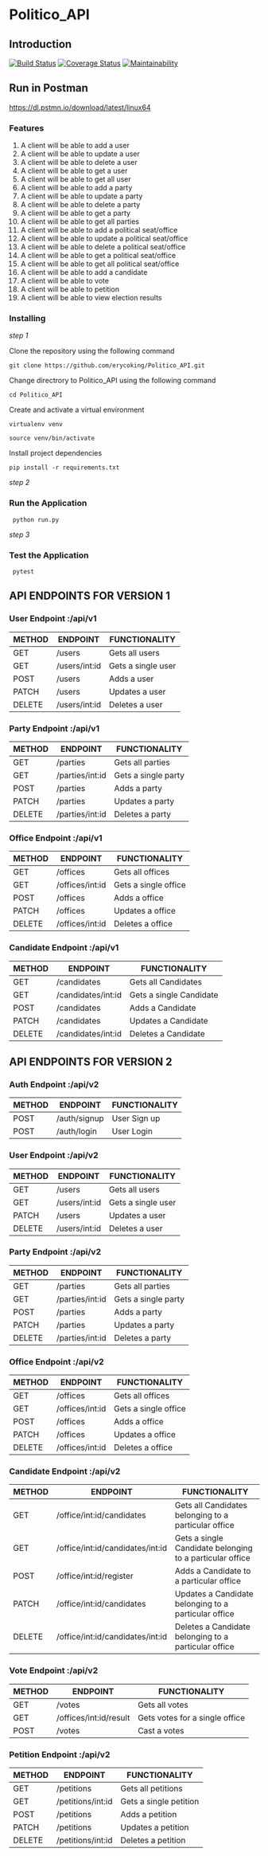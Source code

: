 # Politico_API
## Introduction
[![Build Status](https://travis-ci.org/erycoking/Politico_API.svg?branch=develop_v2)](https://travis-ci.org/erycoking/Politico_API)
[![Coverage Status](https://coveralls.io/repos/github/erycoking/Politico_API/badge.svg?branch=develop_v2)](https://coveralls.io/github/erycoking/Politico_API?branch=develop_v2)
[![Maintainability](https://api.codeclimate.com/v1/badges/46f93969162ab80fd0c4/maintainability)](https://codeclimate.com/github/erycoking/Politico_API/maintainability)

## Run in Postman
https://dl.pstmn.io/download/latest/linux64

### Features

1. A client will be able to add a user
2. A client will be able to update a user
3. A client will be able to delete a user
4. A client will be able to get a user
5. A client will be able to get all user
6. A client will be able to add a party
7. A client will be able to update a party
8. A client will be able to delete a party
9. A client will be able to get a party
10. A client will be able to get all parties
11. A client will be able to add a political seat/office
12. A client will be able to update a political seat/office
13. A client will be able to delete a political seat/office
14. A client will be able to get a political seat/office
15. A client will be able to get all political seat/office
16. A client will be able to add a candidate
17. A client will be able to vote
18. A client will be able to petition
19. A client will be able to view election results

### Installing

*step 1*

Clone the repository using the following command
```
git clone https://github.com/erycoking/Politico_API.git
``` 

Change directrory to Politico_API using the following command 
```
cd Politico_API
```

Create and activate a virtual environment
```
virtualenv venv
```
```
source venv/bin/activate
```

Install project dependencies
```
pip install -r requirements.txt
```

*step 2*

### Run the Application

``` python run.py```

*step 3*

### Test the Application
``` pytest```

## API ENDPOINTS FOR VERSION 1
### User Endpoint :/api/v1
METHOD | ENDPOINT | FUNCTIONALITY
-------|-----------|--------------
GET | /users | Gets all users
GET | /users/int:id | Gets a single user
POST | /users | Adds a user
PATCH | /users | Updates a user
DELETE | /users/int:id | Deletes a user

### Party Endpoint :/api/v1
METHOD | ENDPOINT | FUNCTIONALITY
-------|-----------|--------------
GET | /parties | Gets all parties
GET | /parties/int:id | Gets a single party
POST | /parties | Adds a party
PATCH | /parties | Updates a party
DELETE | /parties/int:id | Deletes a party

### Office Endpoint :/api/v1
METHOD | ENDPOINT | FUNCTIONALITY
-------|-----------|--------------
GET | /offices | Gets all offices
GET | /offices/int:id | Gets a single office
POST | /offices | Adds a office
PATCH | /offices | Updates a office
DELETE | /offices/int:id | Deletes a office

### Candidate Endpoint :/api/v1
METHOD | ENDPOINT | FUNCTIONALITY
-------|-----------|--------------
GET | /candidates | Gets all Candidates
GET | /candidates/int:id | Gets a single Candidate
POST | /candidates | Adds a Candidate
PATCH | /candidates | Updates a Candidate
DELETE | /candidates/int:id | Deletes a Candidate

## API ENDPOINTS FOR VERSION 2

### Auth Endpoint :/api/v2
METHOD | ENDPOINT | FUNCTIONALITY
-------|-----------|--------------
POST | /auth/signup | User Sign up
POST | /auth/login | User Login

### User Endpoint :/api/v2
METHOD | ENDPOINT | FUNCTIONALITY
-------|-----------|--------------
GET | /users | Gets all users
GET | /users/int:id | Gets a single user
PATCH | /users | Updates a user
DELETE | /users/int:id | Deletes a user

### Party Endpoint :/api/v2
METHOD | ENDPOINT | FUNCTIONALITY
-------|-----------|--------------
GET | /parties | Gets all parties
GET | /parties/int:id | Gets a single party
POST | /parties | Adds a party
PATCH | /parties | Updates a party
DELETE | /parties/int:id | Deletes a party

### Office Endpoint :/api/v2
METHOD | ENDPOINT | FUNCTIONALITY
-------|-----------|--------------
GET | /offices | Gets all offices
GET | /offices/int:id | Gets a single office
POST | /offices | Adds a office
PATCH | /offices | Updates a office
DELETE | /offices/int:id | Deletes a office

### Candidate Endpoint :/api/v2
METHOD | ENDPOINT | FUNCTIONALITY
-------|-----------|--------------
GET | /office/int:id/candidates | Gets all Candidates belonging to a particular office
GET | /office/int:id/candidates/int:id | Gets a single Candidate belonging to a particular office
POST | /office/int:id/register | Adds a Candidate to a particular office
PATCH | /office/int:id/candidates | Updates a Candidate belonging to a particular office
DELETE | /office/int:id/candidates/int:id | Deletes a Candidate belonging to a particular office

### Vote Endpoint :/api/v2
METHOD | ENDPOINT | FUNCTIONALITY
-------|-----------|--------------
GET | /votes | Gets all votes
GET | /offices/int:id/result | Gets votes for a single office
POST | /votes | Cast a votes

### Petition Endpoint :/api/v2
METHOD | ENDPOINT | FUNCTIONALITY
-------|-----------|--------------
GET | /petitions | Gets all petitions
GET | /petitions/int:id | Gets a single petition
POST | /petitions | Adds a petition
PATCH | /petitions | Updates a petition
DELETE | /petitions/int:id | Deletes a petition

